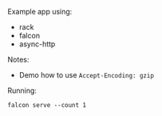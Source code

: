 Example app using:
  * rack
  * falcon
  * async-http

Notes:
  * Demo how to use `Accept-Encoding: gzip`

 Running:

    falcon serve --count 1
